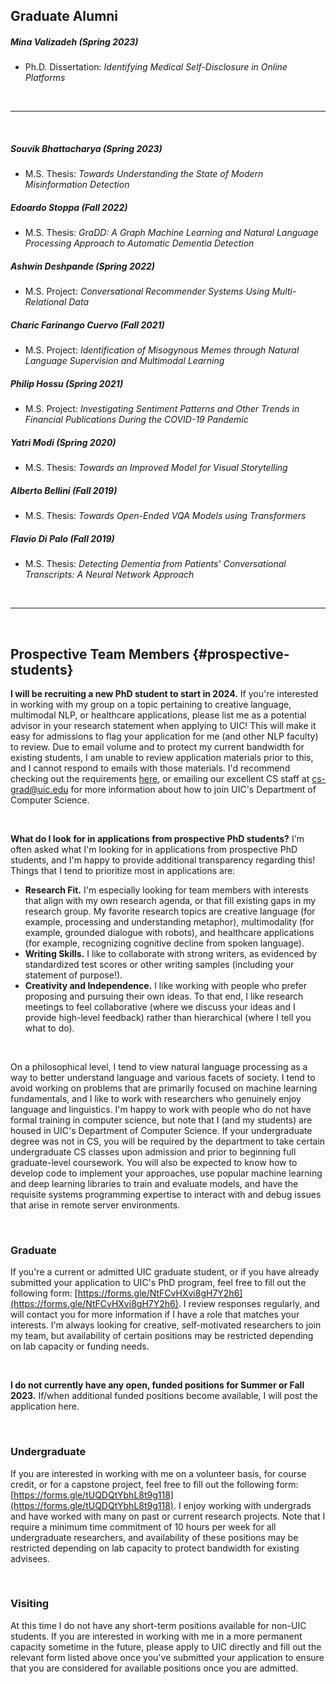 ## Graduate Alumni

##### Mina Valizadeh (Spring 2023)
* Ph.D. Dissertation: *Identifying Medical Self-Disclosure in Online Platforms*

&nbsp;

---

&nbsp;

##### Souvik Bhattacharya (Spring 2023)
* M.S. Thesis: *Towards Understanding the State of Modern Misinformation Detection*

##### Edoardo Stoppa (Fall 2022)
* M.S. Thesis: *GraDD: A Graph Machine Learning and Natural Language Processing Approach to Automatic Dementia Detection*

##### Ashwin Deshpande (Spring 2022)
* M.S. Project: *Conversational Recommender Systems Using Multi-Relational Data*

##### Charic Farinango Cuervo (Fall 2021)
* M.S. Project: *Identification of Misogynous Memes through Natural Language Supervision and Multimodal Learning*

##### Philip Hossu (Spring 2021)
* M.S. Project: *Investigating Sentiment Patterns and Other Trends in Financial Publications During the COVID-19 Pandemic*

##### Yatri Modi (Spring 2020)
* M.S. Thesis: *Towards an Improved Model for Visual Storytelling*

##### Alberto Bellini (Fall 2019)
* M.S. Thesis: *Towards Open-Ended VQA Models using Transformers*

##### Flavio Di Palo (Fall 2019)
* M.S. Thesis: *Detecting Dementia from Patients' Conversational Transcripts: A Neural Network Approach*

&nbsp;  

---

&nbsp;  

## Prospective Team Members  {#prospective-students}

**I will be recruiting a new PhD student to start in 2024.**  If you're interested in working with my group on a topic pertaining to creative language, multimodal NLP, or healthcare applications, please list me as a potential advisor in your research statement when applying to UIC!  This will make it easy for admissions to flag your application for me (and other NLP faculty) to review.  Due to email volume and to protect my current bandwidth for existing students, I am unable to review application materials prior to this, and I cannot respond to emails with those materials.  I'd recommend checking out the requirements [here](https://cs.uic.edu/graduate/admissions/), or emailing our excellent CS staff at [cs-grad@uic.edu](mailto:cs-grad@uic.edu) for more information about how to join UIC's Department of Computer Science.

&nbsp;&nbsp;

**What do I look for in applications from prospective PhD students?**  I'm often asked what I'm looking for in applications from prospective PhD students, and I'm happy to provide additional transparency regarding this!  Things that I tend to prioritize most in applications are:
- **Research Fit.** I'm especially looking for team members with interests that align with my own research agenda, or that fill existing gaps in my research group.  My favorite research topics are creative language (for example, processing and understanding metaphor), multimodality (for example, grounded dialogue with robots), and healthcare applications (for example, recognizing cognitive decline from spoken language).
- **Writing Skills.** I like to collaborate with strong writers, as evidenced by standardized test scores or other writing samples (including your statement of purpose!).
- **Creativity and Independence.** I like working with people who prefer proposing and pursuing their own ideas.  To that end, I like research meetings to feel collaborative (where we discuss your ideas and I provide high-level feedback) rather than hierarchical (where I tell you what to do).

&nbsp;&nbsp;

On a philosophical level, I tend to view natural language processing as a way to better understand language and various facets of society.  I tend to avoid working on problems that are primarily focused on machine learning fundamentals, and I like to work with researchers who genuinely enjoy language and linguistics.  I'm happy to work with people who do not have formal training in computer science, but note that I (and my students) are housed in UIC's Department of Computer Science. If your undergraduate degree was not in CS, you will be required by the department to take certain undergraduate CS classes upon admission and prior to beginning full graduate-level coursework.  You will also be expected to know how to develop code to implement your approaches, use popular machine learning and deep learning libraries to train and evaluate models, and have the requisite systems programming expertise to interact with and debug issues that arise in remote server environments.


&nbsp;  

### Graduate

If you're a current or admitted UIC graduate student, or if you have already submitted your application to UIC's PhD program, feel free to fill out the following form: [https://forms.gle/NtFCvHXvi8gH7Y2h6](https://forms.gle/NtFCvHXvi8gH7Y2h6).  I review responses regularly, and will contact you for more information if I have a role that matches your interests.  I'm always looking for creative, self-motivated researchers to join my team, but availability of certain positions may be restricted depending on lab capacity or funding needs.

&nbsp; 

**I do not currently have any open, funded positions for Summer or Fall 2023.**  If/when additional funded positions become available, I will post the application here.

&nbsp;  

### Undergraduate

If you are interested in working with me on a volunteer basis, for course credit, or for a capstone project, feel free to fill out the following form: [https://forms.gle/tUQDQtYbhL8t9g118](https://forms.gle/tUQDQtYbhL8t9g118).  I enjoy working with undergrads and have worked with many on past or current research projects.  Note that I require a minimum time commitment of 10 hours per week for all undergraduate researchers, and availability of these positions may be restricted depending on lab capacity to protect bandwidth for existing advisees.

&nbsp;  

### Visiting

At this time I do not have any short-term positions available for non-UIC students.  If you are interested in working with me in a more permanent capacity sometime in the future, please apply to UIC directly and fill out the relevant form listed above once you've submitted your application to ensure that you are considered for available positions once you are admitted.
